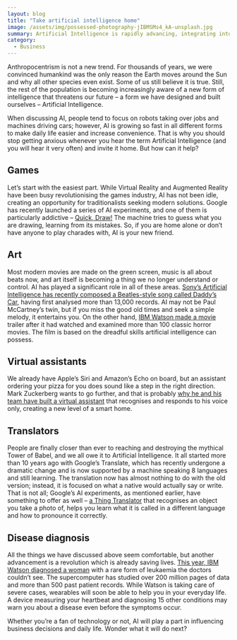 ```yaml
---
layout: blog
title: "Take artificial intelligence home"
image: /assets/img/possessed-photography-jIBMSMs4_kA-unsplash.jpg
summary: Artificial Intelligence is rapidly advancing, integrating into daily life, enhancing convenience in gaming, art, virtual assistance, translation, and disease diagnosis, revolutionizing both leisure and healthcare.
category:
  - Business 
---
```


Anthropocentrism is not a new trend. For thousands of years, we were convinced humankind was the only reason the Earth moves around the Sun and why all other species even exist. Some of us still believe it is true. Still, the rest of the population is becoming increasingly aware of a new form of intelligence that threatens our future – a form we have designed and built ourselves – Artificial Intelligence.

When discussing AI, people tend to focus on robots taking over jobs and machines driving cars; however, AI is growing so fast in all different forms to make daily life easier and increase convenience. That is why you should stop getting anxious whenever you hear the term Artificial Intelligence (and you will hear it very often) and invite it home. But how can it help?

## Games
Let’s start with the easiest part. While Virtual Reality and Augmented Reality have been busy revolutionising the games industry, AI has not been idle, creating an opportunity for traditionalists seeking modern solutions. Google has recently launched a series of AI experiments, and one of them is particularly addictive – [Quick, Draw!](https://experiments.withgoogle.com/quick-draw) The machine tries to guess what you are drawing, learning from its mistakes. So, if you are home alone or don’t have anyone to play charades with, AI is your new friend.

## Art
Most modern movies are made on the green screen, music is all about beats now, and art itself is becoming a thing we no longer understand or control. AI has played a significant role in all of these areas. [Sony’s Artificial Intelligence has recently composed a Beatles-style song called Daddy’s Car](https://www.theverge.com/2016/9/26/13055938/ai-pop-song-daddys-car-sony), having first analysed more than 13,000 records. AI may not be Paul McCartney’s twin, but if you miss the good old times and seek a simple melody, it entertains you. On the other hand, [IBM Watson made a movie](https://www.polygon.com/2016/9/1/12753298/morgan-trailer-artificial-intelligence) trailer after it had watched and examined more than 100 classic horror movies. The film is based on the dreadful skills artificial intelligence can possess.

## Virtual assistants
We already have Apple’s Siri and Amazon’s Echo on board, but an assistant ordering your pizza for you does sound like a step in the right direction. Mark Zuckerberg wants to go further, and that is probably [why he and his team have built a virtual assistant](https://www.theverge.com/2016/8/29/12691608/mark-zuckerberg-artificial-intelligence-smart-house-demo) that recognises and responds to his voice only, creating a new level of a smart home.

## Translators
People are finally closer than ever to reaching and destroying the mythical Tower of Babel, and we all owe it to Artificial Intelligence. It all started more than 10 years ago with Google’s Translate, which has recently undergone a dramatic change and is now supported by a machine speaking 8 languages and still learning. The translation now has almost nothing to do with the old version; instead, it is focused on what a native would actually say or write. That is not all; Google’s AI experiments, as mentioned earlier, have something to offer as well – [a Thing Translator](https://www.youtube.com/watch?v=bH5sU7ew5V4) that recognises an object you take a photo of, helps you learn what it is called in a different language and how to pronounce it correctly.

## Disease diagnosis
All the things we have discussed above seem comfortable, but another advancement is a revolution which is already saving lives. [This year, IBM Watson diagnosed a woman](https://www.newscientist.com/article/2109354-dr-house-goes-digital-as-ibms-watson-diagnoses-rare-diseases/) with a rare form of leukaemia the doctors couldn’t see. The supercomputer has studied over 200 million pages of data and more than 500 past patient records. While Watson is taking care of severe cases, wearables will soon be able to help you in your everyday life. A device measuring your heartbeat and diagnosing 15 other conditions may warn you about a disease even before the symptoms occur.

Whether you’re a fan of technology or not, AI will play a part in influencing business decisions and daily life. Wonder what it will do next?
